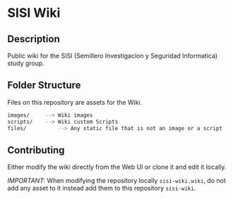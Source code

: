 # SISI Wiki

## Description
Public wiki for the SISI (Semillero Investigacion y Seguridad Informatica) study group.

## Folder Structure
Files on this repository are assets for the Wiki.

``` bash
images/ 	--> Wiki images
scripts/	--> Wiki custom Scripts
files/          --> Any static file that is not an image or a script
```

## Contributing
Either modify the wiki directly from the Web UI or clone it and edit it locally.

*IMPORTANT:* When modifying the repository locally `sisi-wiki.wiki`, do not add any asset to it instead add them to this repository `sisi-wiki`.

